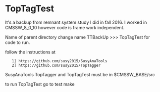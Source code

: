 # TopTagTest

It's a backup from remnant system study I did in
fall 2016. 
I worked in CMSSW_8_0_10 however code is frame work 
independent. 

Name of parent directory 
change name TTBackUp >>> TopTagTest for code to run.

follow the instructions at 

       1] https://github.com/susy2015/SusyAnaTools
       2] https://github.com/susy2015/TopTagger

SusyAnaTools TopTagger and TopTagTest must be in $CMSSW_BASE/src


to run TopTagTest
   go to test
   make

